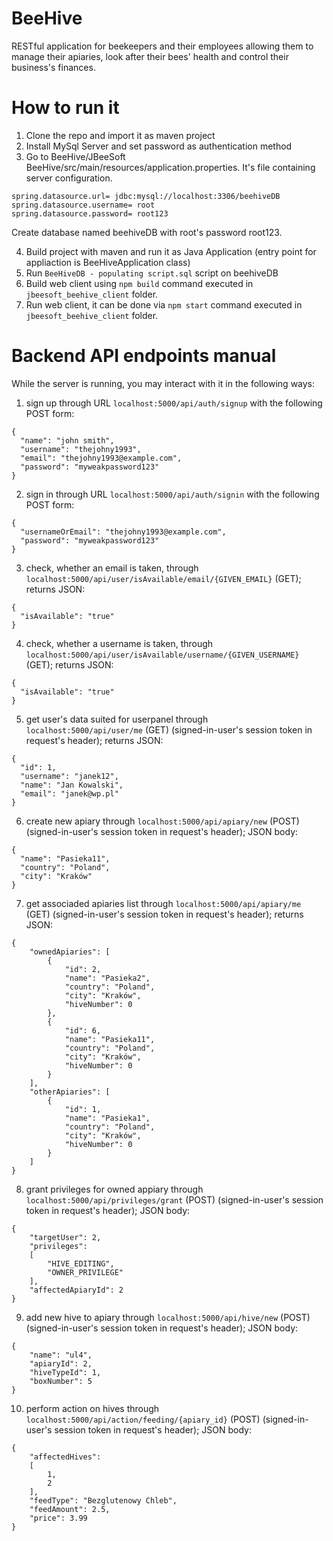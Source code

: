 # BeeHive

RESTful application for beekeepers and their employees allowing them to manage their apiaries, look after their bees' health and control their business's finances.

# How to run it
1. Clone the repo and import it as maven project
2. Install MySql Server and set password as authentication method 
3. Go to  BeeHive/JBeeSoft BeeHive/src/main/resources/application.properties. It's file containing server configuration.
```
spring.datasource.url= jdbc:mysql://localhost:3306/beehiveDB
spring.datasource.username= root
spring.datasource.password= root123
```
Create database named beehiveDB with root's password root123.

4. Build project with maven and run it as Java Application (entry point for appliaction is BeeHiveApplication class)
5. Run `BeeHiveDB - populating script.sql` script on beehiveDB
6. Build web client using `npm build` command executed in `jbeesoft_beehive_client` folder.
7. Run web client, it can be done via `npm start` command executed in `jbeesoft_beehive_client` folder.

# Backend API endpoints manual
While the server is running, you may interact with it in the following ways:
1. sign up through URL `localhost:5000/api/auth/signup` with the following POST form:
```
{
  "name": "john smith",
  "username": "thejohny1993",
  "email": "thejohny1993@example.com",
  "password": "myweakpassword123"
}
```
2. sign in through URL `localhost:5000/api/auth/signin` with the following POST form:
```
{
  "usernameOrEmail": "thejohny1993@example.com",
  "password": "myweakpassword123"
}
```
3. check, whether an email is taken, through `localhost:5000/api/user/isAvailable/email/{GIVEN_EMAIL}` (GET); returns JSON:
```
{
  "isAvailable": "true"
}
```
4. check, whether a username is taken, through `localhost:5000/api/user/isAvailable/username/{GIVEN_USERNAME}` (GET); returns JSON:
```
{
  "isAvailable": "true"
}
```
5. get user's data suited for userpanel through `localhost:5000/api/user/me` (GET) (signed-in-user's session token in request's header); returns JSON:
```
{
  "id": 1,
  "username": "janek12",
  "name": "Jan Kowalski",
  "email": "janek@wp.pl"
}
```
6. create new apiary through `localhost:5000/api/apiary/new` (POST) (signed-in-user's session token in request's header); JSON body:
```
{
  "name": "Pasieka11",
  "country": "Poland",
  "city": "Kraków"
}
```
7. get associaded apiaries list through `localhost:5000/api/apiary/me` (GET) (signed-in-user's session token in request's header); returns JSON:
```
{
    "ownedApiaries": [
        {
            "id": 2,
            "name": "Pasieka2",
            "country": "Poland",
            "city": "Kraków",
            "hiveNumber": 0
        },
        {
            "id": 6,
            "name": "Pasieka11",
            "country": "Poland",
            "city": "Kraków",
            "hiveNumber": 0
        }
    ],
    "otherApiaries": [
        {
            "id": 1,
            "name": "Pasieka1",
            "country": "Poland",
            "city": "Kraków",
            "hiveNumber": 0
        }
    ]
}
```
8. grant privileges for owned appiary through `localhost:5000/api/privileges/grant` (POST) (signed-in-user's session token in request's header); JSON body:
```
{
	"targetUser": 2,
	"privileges": 
	[
		"HIVE_EDITING",
		"OWNER_PRIVILEGE"
	],
	"affectedApiaryId": 2
}
```
9. add new hive to apiary through `localhost:5000/api/hive/new` (POST) (signed-in-user's session token in request's header); JSON body:
```
{
	"name": "ul4",
	"apiaryId": 2,
	"hiveTypeId": 1,
	"boxNumber": 5
}
```
10. perform action on hives through `localhost:5000/api/action/feeding/{apiary_id}` (POST) (signed-in-user's session token in request's header); JSON body:
```
{
	"affectedHives": 
	[
		1,
		2
	],
	"feedType": "Bezglutenowy Chleb",
	"feedAmount": 2.5,
	"price": 3.99
}
```
